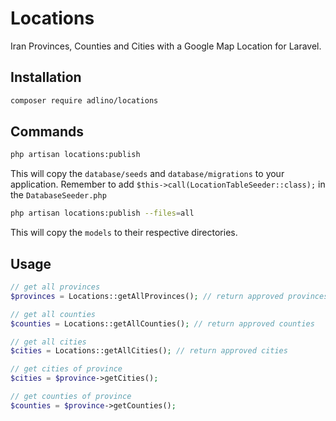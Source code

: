 # Locations
Iran Provinces, Counties and Cities with a Google Map Location for Laravel.

## Installation
```bash
composer require adlino/locations
```

## Commands
```bash
php artisan locations:publish
```
This will copy the `database/seeds` and `database/migrations` to your application.
Remember to add `$this->call(LocationTableSeeder::class);` in the `DatabaseSeeder.php`

```bash
php artisan locations:publish --files=all
```
This will copy the `models` to their respective directories.

## Usage
```php
// get all provinces
$provinces = Locations::getAllProvinces(); // return approved provinces

// get all counties
$counties = Locations::getAllCounties(); // return approved counties

// get all cities
$cities = Locations::getAllCities(); // return approved cities

// get cities of province
$cities = $province->getCities();

// get counties of province
$counties = $province->getCounties();
```



